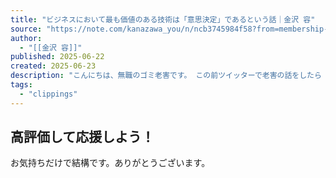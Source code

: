 ```yaml
---
title: "ビジネスにおいて最も価値のある技術は「意思決定」であるという話｜金沢 容"
source: "https://note.com/kanazawa_you/n/ncb3745984f58?from=membership-note"
author:
  - "[[金沢 容]]"
published: 2025-06-22
created: 2025-06-23
description: "こんにちは、無職のゴミ老害です。 この前ツイッターで老害の話をしたら「鏡見ろお前が老害だろ」とご指摘を頂きましたので、今後は無職のゴミ老害としての自覚をパリっと持って生活していきます。宜しくお願いいたします。  そんな無職ゴミ老害の僕ですが、ビジネスパーソンとして社会人をある程度長くやってきて気づいたことがあります。それは、「意思決定」がビジネスの世界で最も重要なスキルだということです。  特に、誰も正解がわからないような複雑な状況で的確に決断できる人が、大きな価値を生み出します。今回は、この「意思決定」を軸に、ビジネスパーソンがどう成長すべきか、トヨタの戦略や日本の危機対応も例に挙げ"
tags:
  - "clippings"
---
```

## 高評価して応援しよう！

お気持ちだけで結構です。ありがとうございます。